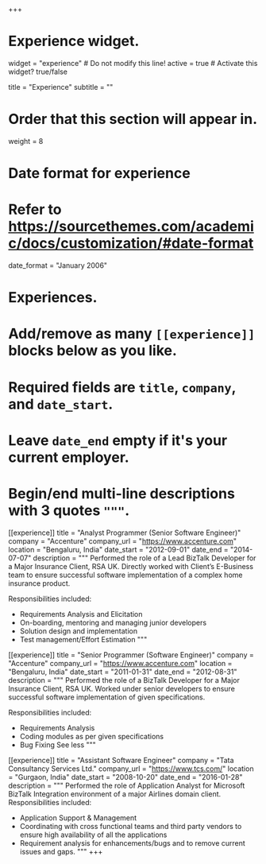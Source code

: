 +++
# Experience widget.
widget = "experience"  # Do not modify this line!
active = true  # Activate this widget? true/false

title = "Experience"
subtitle = ""

# Order that this section will appear in.
weight = 8

# Date format for experience
#   Refer to https://sourcethemes.com/academic/docs/customization/#date-format
date_format = "January 2006"

# Experiences.
#   Add/remove as many `[[experience]]` blocks below as you like.
#   Required fields are `title`, `company`, and `date_start`.
#   Leave `date_end` empty if it's your current employer.
#   Begin/end multi-line descriptions with 3 quotes `"""`.

[[experience]]
  title = "Analyst Programmer (Senior Software Engineer)"
  company = "Accenture"
  company_url = "https://www.accenture.com"
  location = "Bengaluru, India"
  date_start = "2012-09-01"
  date_end = "2014-07-07"
  description = """
  Performed the role of a Lead BizTalk Developer for a Major Insurance Client, RSA UK. Directly worked with Client’s E-Business team to ensure successful software implementation of a complex home insurance product.
    
  Responsibilities included:
  
* Requirements Analysis and Elicitation
* On-boarding, mentoring and managing junior developers
* Solution design and implementation
* Test management/Effort Estimation
  """


[[experience]]
  title = "Senior Programmer (Software Engineer)"
  company = "Accenture"
  company_url = "https://www.accenture.com"
  location = "Bengaluru, India"
  date_start = "2011-01-31"
  date_end = "2012-08-31"
  description = """
  Performed the role of a BizTalk Developer for a Major Insurance Client, RSA UK. Worked under senior developers to ensure successful software implementation of given specifications.
  
  Responsibilities included:
  
* Requirements Analysis
* Coding modules as per given specifications
* Bug Fixing See less
  """

[[experience]]
  title = "Assistant Software Engineer"
  company = "Tata Consultancy Services Ltd."
  company_url = "https://www.tcs.com/"
  location = "Gurgaon, India"
  date_start = "2008-10-20"
  date_end = "2016-01-28"
  description = """
  Performed the role of Application Analyst for Microsoft BizTalk Integration environment of a major Airlines domain client. 
  Responsibilities included:

  * Application Support & Management
  * Coordinating with cross functional teams and third party vendors to ensure high availability of all the applications
  * Requirement analysis for enhancements/bugs and to remove current issues and gaps.
  """
+++
